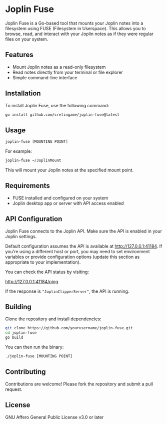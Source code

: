 # Joplin Fuse

Joplin Fuse is a Go-based tool that mounts your Joplin notes into a filesystem using FUSE (Filesystem in Userspace). This allows you to browse, read, and interact with your Joplin notes as if they were regular files on your system.

## Features

- Mount Joplin notes as a read-only filesystem
- Read notes directly from your terminal or file explorer
- Simple command-line interface

## Installation

To install Joplin Fuse, use the following command:

```bash
go install github.com/cretingame/joplin-fuse@latest
```

## Usage

```bash
joplin-fuse [MOUNTING POINT]
```

For example:

```bash
joplin-fuse ~/JoplinMount
```

This will mount your Joplin notes at the specified mount point.

## Requirements

- FUSE installed and configured on your system
- Joplin desktop app or server with API access enabled

## API Configuration

Joplin Fuse connects to the Joplin API. Make sure the API is enabled in your Joplin settings.

Default configuration assumes the API is available at http://127.0.0.1:41184. If you're using a different host or port, you may need to set environment variables or provide configuration options (update this section as appropriate to your implementation).

You can check the API status by visiting:

http://127.0.0.1:41184/ping

If the response is `"JoplinClipperServer"`, the API is running.

## Building

Clone the repository and install dependencies:

```bash
git clone https://github.com/yourusername/joplin-fuse.git
cd joplin-fuse
go build
```

You can then run the binary:

```bash
./joplin-fuse [MOUNTING POINT]
```

## Contributing

Contributions are welcome! Please fork the repository and submit a pull request.

## License

GNU Affero General Public License v3.0 or later
